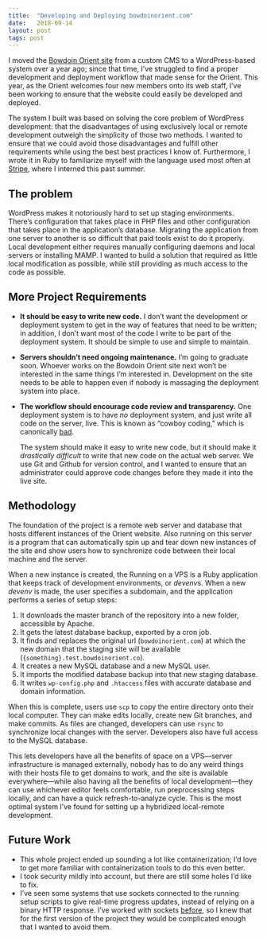 ```yaml
---
title:  "Developing and Deploying bowdoinorient.com"
date:   2018-09-14
layout: post
tags: post
---
```


I moved the [Bowdoin Orient site](http://bowdoinorient.com) from a custom CMS to
a WordPress-based system over a year ago; since that time, I’ve struggled to
find a proper development and deployment workflow that made sense for the
Orient. This year, as the Orient welcomes four new members onto its web staff,
I’ve been working to ensure that the website could easily be developed and
deployed.

The system I built was based on solving the core problem of WordPress
development: that the disadvantages of using exclusively local or remote
development outweigh the simplicity of those two methods. I wanted to ensure
that we could avoid those disadvantages and fulfill other requirements while
using the best best practices I know of. Furthermore, I wrote it in Ruby to
familiarize myself with the language used most often at
[Stripe](https://stripe.com), where I interned this past summer.

<!--more-->

## The problem

WordPress makes it notoriously hard to set up staging environments. There’s
configuration that takes place in PHP files and other configuration that takes
place in the application’s database. Migrating the application from one server
to another is so difficult that paid tools exist to do it properly. Local
development either requires manually configuring daemons and local servers or
installing MAMP. I wanted to build a solution that required as little local
modification as possible, while still providing as much access to the code as
possible.

## More Project Requirements

- **It should be easy to write new code.** I don’t want the development or
  deployment system to get in the way of features that need to be written; in
  addition, I don’t want most of the code I write to be part of the deployment
  system. It should be simple to use and simple to maintain.
- **Servers shouldn’t need ongoing maintenance.** I’m going to graduate soon.
  Whoever works on the Bowdoin Orient site next won’t be interested in the same
  things I’m interested in. Development on the site needs to be able to happen
  even if nobody is massaging the deployment system into place.
- **The workflow should encourage code review and transparency.** One deployment
  system is to have *no* deployment system, and just write all code on the
  server, live. This is known as “cowboy coding,” which is canonically
  [bad](https://en.wikipedia.org/wiki/Cowboy_coding#Disadvantages).

    The system should make it easy to write new code, but it should make it
    *drastically difficult* to write that new code on the actual web server. We
    use Git and Github for version control, and I wanted to ensure that an
    administrator could approve code changes before they made it into the live
    site.

## Methodology

The foundation of the project is a remote web server and database that hosts
different instances of the Orient website. Also running on this server is a
program that can automatically spin up and tear down new instances of the site
and show users how to synchronize code between their local machine and the
server.

When a new instance is created, the Running on a VPS is a Ruby application that
keeps track of development environments, or <em>devenv</em>s. When a new _devenv_ is
made, the user specifies a subdomain, and the application performs a series of
setup steps:

1. It downloads the master branch of the repository into a new folder,
accessible by Apache.
2. It gets the latest database backup, exported by a cron job.
3. It finds and replaces the original url (`bowdoinorient.com`) at which the new
domain that the staging site will be available
(`{something}.test.bowdoinorient.co`).
4. It creates a new MySQL database and a new MySQL user.
5. It imports the modified database backup into that new staging database.
6. It writes `wp-config.php` and `.htaccess` files with accurate database and
domain information.

When this is complete, users use `scp` to copy the entire directory onto their
local computer. They can make edits locally, create new Git branches, and make
commits. As files are changed, developers can use `rsync` to synchronize local
changes with the server. Developers also have full access to the MySQL database.

This lets developers have all the benefits of space on a VPS—server
infrastructure is managed externally, nobody has to do any weird things with
their hosts file to get domains to work, and the site is available
everywhere—while also having all the benefits of local development—they can use
whichever editor feels comfortable, run preprocessing steps locally, and can
have a quick refresh-to-analyze cycle. This is the most optimal system I’ve
found for setting up a hybridized local-remote development.

## Future Work

* This whole project ended up sounding a lot like containerization; I’d love to
  get more familiar with containerization tools to do this even better.
* I took security mildly into account, but there are still some holes I’d like
  to fix.
* I’ve seen some systems that use sockets connected to the running setup scripts
  to give real-time progress updates, instead of relying on a binary HTTP
  response. I’ve worked with sockets [before](https://penguinegg.com), so I knew
  that for the first version of the project they would be complicated enough
  that I wanted to avoid them.
